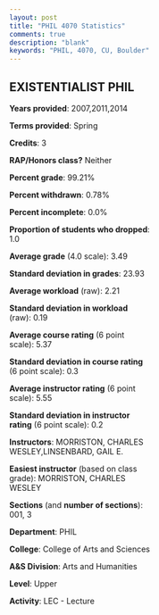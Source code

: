 ```yaml
---
layout: post
title: "PHIL 4070 Statistics"
comments: true
description: "blank"
keywords: "PHIL, 4070, CU, Boulder"
--- 
```

<head>
<script src="https://ajax.googleapis.com/ajax/libs/jquery/2.1.3/jquery.min.js"></script>
<script src="https://dl.dropboxusercontent.com/s/pc42nxpaw1ea4o9/highcharts.js?dl=0"></script>
<!-- <script src="../assets/js/highcharts.js"></script> -->
<style type="text/css">@font-face {
	font-family: "Bebas Neue";
	src: url(https://www.filehosting.org/file/details/544349/BebasNeue%20Regular.otf) format("opentype");
	}
	h1.Bebas { 
		font-family: "Bebas Neue", Verdana, Tahoma;
	}
</style>
</head>
<body>
	<div id="container" style="float: right; width: 45%; height: 88%; margin-left: 2.5%; margin-right: 2.5%;"></div>
	<script language="JavaScript">
		$(document).ready(function() {
		var chart = {type: 'column'};
		var title = {text: 'Grade Distribution'};
		var xAxis = {categories: ['A','B','C','D','F'],crosshair: true};
		var yAxis = {min: 0,title: {text: 'Percentage'}};
		var tooltip = {headerFormat: '<center><b><span style="font-size:20px">{point.key}</span></b></center>',
		               pointFormat: '<td style="padding:0"><b>{point.y:.1f}%</b></td>',
		               footerFormat: '</table>',shared: true,useHTML: true};
		var plotOptions = {column: {pointPadding: 0.0,borderWidth: 0}};  
		var credits = {enabled: false};var series= [{name: 'Percent',data: [65.31,22.45,8.16,1.02,3.06,]}];
		var json = {};
		json.chart = chart;
		json.title = title;
		json.tooltip = tooltip;
		json.xAxis = xAxis;
		json.yAxis = yAxis;  
		json.series = series;
		json.plotOptions = plotOptions;  
		json.credits = credits;
		$('#container').highcharts(json);
	});
	</script>
</body>
			   
## EXISTENTIALIST PHIL

**Years provided**: 2007,2011,2014

**Terms provided**: Spring

**Credits**: 3

**RAP/Honors class?** Neither

**Percent grade**: 99.21%

**Percent withdrawn**: 0.78%

**Percent incomplete**: 0.0%

**Proportion of students who dropped**: 1.0

**Average grade** (4.0 scale): 3.49

**Standard deviation in grades**: 23.93

**Average workload** (raw): 2.21

**Standard deviation in workload** (raw): 0.19

**Average course rating** (6 point scale): 5.37

**Standard deviation in course rating** (6 point scale): 0.3

**Average instructor rating** (6 point scale): 5.55

**Standard deviation in instructor rating** (6 point scale): 0.2

**Instructors**: MORRISTON, CHARLES WESLEY,LINSENBARD, GAIL E.

**Easiest instructor** (based on class grade): MORRISTON, CHARLES WESLEY

**Sections** (and **number of sections**): 001, 3

**Department**: PHIL

**College**: College of Arts and Sciences

**A&S Division**: Arts and Humanities

**Level**: Upper

**Activity**: LEC - Lecture